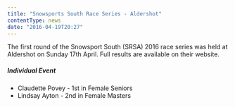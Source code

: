 ```yaml
---
title: "Snowsports South Race Series - Aldershot"
contentType: news
date: "2016-04-19T20:27"
---
```


The first round of the Snowsport South (SRSA) 2016 race series was held at Aldershot on Sunday 17th
April. Full results are available on their website.

##### Individual Event
* Claudette Povey - 1st in Female Seniors
* Lindsay Ayton - 2nd in Female Masters
